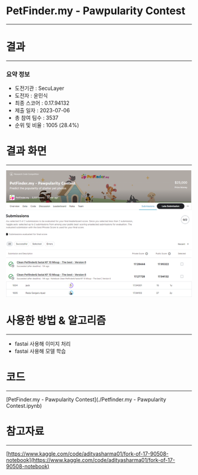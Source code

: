 # PetFinder.my - Pawpularity Contest
-----------------------------------
# 결과
-----------------------------------
### 요약 정보
  * 도전기관 : SecuLayer
  * 도전자 : 윤민식
  * 최종 스코어 : 0.17.94132
  * 제출 일자 : 2023-07-06
  * 총 참여 팀수 : 3537
  * 순위 및 비율 : 1005 (28.4%)
# 결과 화면
-----------------------------------
![score](./img/score.PNG)
![rank](./img/rank.PNG)
# 사용한 방법 & 알고리즘
----------------------------------
  * fastai 사용해 이미지 처리
  * fastai 사용해 모델 학습
# 코드
----------------------------------
[PetFinder.my - Pawpularity Contest](./Petfinder.my - Pawpularity Contest.ipynb)
# 참고자료
----------------------------------
[https://www.kaggle.com/code/adityasharma01/fork-of-17-90508-notebook](https://www.kaggle.com/code/adityasharma01/fork-of-17-90508-notebook)
